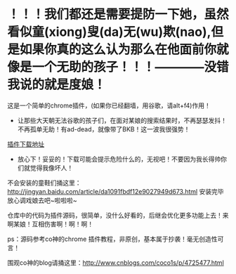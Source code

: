 # ！！！我们都还是需要提防一下她，虽然看似童(xiong)叟(da)无(wu)欺(nao),但是如果你真的这么认为那么在他面前你就像是一个无助的孩子！！！————没错我说的就是度娘！

  这是一个简单的chrome插件，(如果你已经翻墙，用谷歌，请alt+f4)作用！
  * 让那些大天朝无法谷歌的孩子们，在面对某娘的搜索结果时，不再瑟瑟发抖！不再孤单无助！有ad-dead，就像带了BKB！这一波我很强势！

  [插件下载地址](http://7xodxg.com1.z0.glb.clouddn.com/ad-dead.crx) 
  * 放心下！妥妥的！下载可能会提示危险什么的，无视吧！不要因为我长得帅你们就觉得我像坏人！

  不会安装的童鞋们捅这里：http://jingyan.baidu.com/article/da1091fbdf12e9027949d673.html
安装完毕放心调戏娘去吧~啦啦啦~

仓库中的代码为插件源码，很简单，没什么好看的，后继会优化更多功能上去！来啊某娘！互相伤害啊！啊！啊！

ps：源码参考co神的chrome 插件教程，非原创，基本属于抄袭！毫无创造性可言！

围观co神的blog请捅这里：http://www.cnblogs.com/coco1s/p/4725477.html

